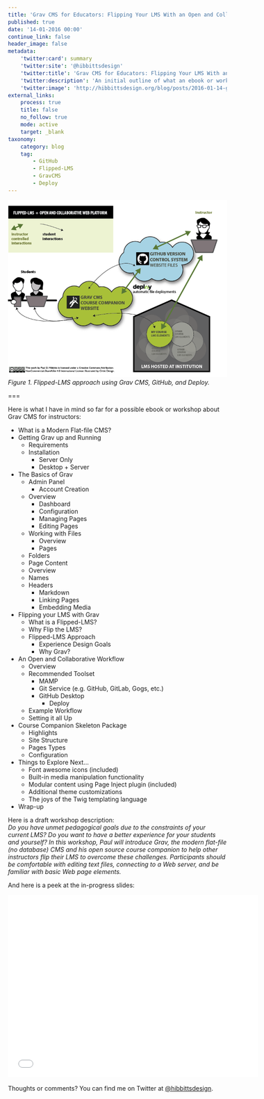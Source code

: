```yaml
---
title: 'Grav CMS for Educators: Flipping Your LMS With an Open and Collaborative Web Platform'
published: true
date: '14-01-2016 00:00'
continue_link: false
header_image: false
metadata:
    'twitter:card': summary
    'twitter:site': '@hibbittsdesign'
    'twitter:title': 'Grav CMS for Educators: Flipping Your LMS With an Open and Collaborative Web Platform'
    'twitter:description': 'An initial outline of what an ebook or workshop about Grav CMS for instructors might look like.'
    'twitter:image': 'http://hibbittsdesign.org/blog/posts/2016-01-14-grav-cms-for-educators-outline/flipped-lms-grav-github-deploy-2.png'
external_links:
    process: true
    title: false
    no_follow: true
    mode: active
    target: _blank
taxonomy:
    category: blog
    tag:
        - GitHub
        - Flipped-LMS
        - GravCMS
        - Deploy
---
```


![Flipped-LMS approach using Grav, GitHub, and Deploy](flipped-lms-grav-github-deploy-2.png)    
_Figure 1. Flipped-LMS approach using Grav CMS, GitHub, and Deploy._

===

Here is what I have in mind so far for a possible ebook or workshop about Grav CMS for instructors:

* What is a Modern Flat-file CMS?
* Getting Grav up and Running
	* Requirements
	* Installation
		* Server Only
		* Desktop + Server
* The Basics of Grav
	* Admin Panel
		* Account Creation
    * Overview
		* Dashboard
		* Configuration
		* Managing Pages
		* Editing Pages
	* Working with Files
		* Overview
		* Pages
    * Folders
	* Page Content
    * Overview
    * Names
    * Headers
		* Markdown
		* Linking Pages
		* Embedding Media
* Flipping your LMS with Grav
	* What is a Flipped-LMS?
  * Why Flip the LMS?
  * Flipped-LMS Approach
	* Experience Design Goals
	* Why Grav?
* An Open and Collaborative Workflow
	* Overview
	* Recommended Toolset
    	* MAMP
    	* Git Service (e.g. GitHub, GitLab, Gogs, etc.)
      * GitHub Desktop
    	* Deploy
	* Example Workflow
	* Setting it all Up
* Course Companion Skeleton Package
	* Highlights
	* Site Structure
	* Pages Types
  * Configuration
* Things to Explore Next...
	* Font awesome icons (included)
	* Built-in media manipulation functionality
	* Modular content using  Page Inject  plugin (included)
	* Additional theme customizations
	* The joys of the Twig templating language
* Wrap-up

Here is a draft workshop description:  
_Do you have unmet pedagogical goals due to the constraints of your current LMS? Do you want to have a better experience for your students and yourself? In this workshop, Paul will introduce Grav, the modern flat-file (no database) CMS and his open source course companion to help other instructors flip their LMS to overcome these challenges. Participants should be comfortable with editing text files, connecting to a Web server, and be familiar with basic Web page elements._

And here is a peek at the in-progress slides:
<div class="videoWrapper"><iframe src="//slides.com/paulhibbitts/grav-cms-for-educators/embed" width="576" height="420" scrolling="no" frameborder="0" webkitallowfullscreen mozallowfullscreen allowfullscreen></iframe></div>

Thoughts or comments? You can find me on Twitter at [@hibbittsdesign](https://twitter.com/hibbittsdesign).
